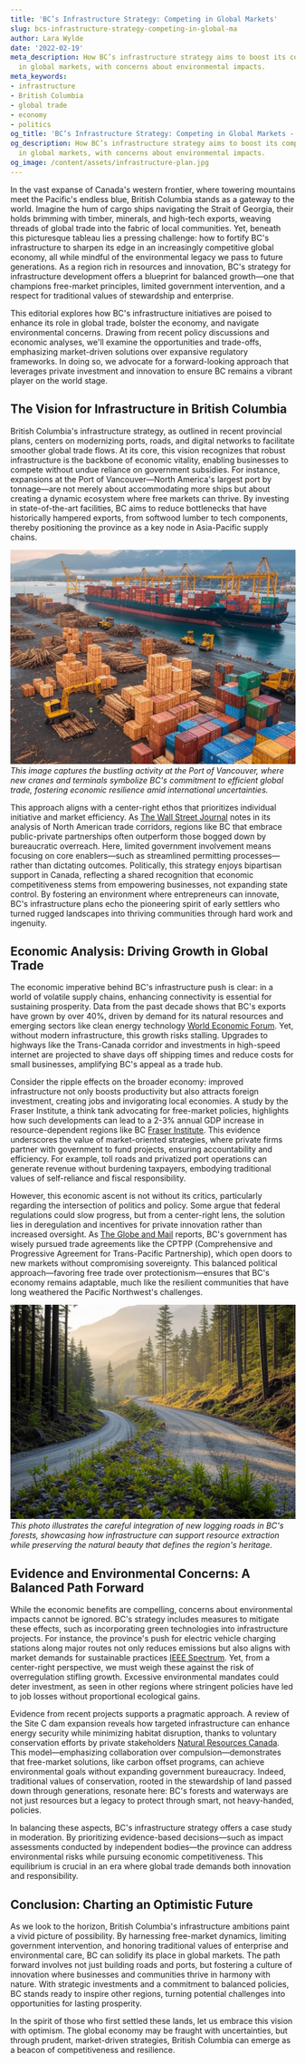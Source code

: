 ```yaml
---
title: 'BC’s Infrastructure Strategy: Competing in Global Markets'
slug: bcs-infrastructure-strategy-competing-in-global-ma
author: Lara Wylde
date: '2022-02-19'
meta_description: How BC’s infrastructure strategy aims to boost its competitiveness
  in global markets, with concerns about environmental impacts.
meta_keywords:
- infrastructure
- British Columbia
- global trade
- economy
- politics
og_title: 'BC’s Infrastructure Strategy: Competing in Global Markets - Spot News 24'
og_description: How BC’s infrastructure strategy aims to boost its competitiveness
  in global markets, with concerns about environmental impacts.
og_image: /content/assets/infrastructure-plan.jpg
---
```

<!-- $1 -->
In the vast expanse of Canada's western frontier, where towering mountains meet the Pacific's endless blue, British Columbia stands as a gateway to the world. Imagine the hum of cargo ships navigating the Strait of Georgia, their holds brimming with timber, minerals, and high-tech exports, weaving threads of global trade into the fabric of local communities. Yet, beneath this picturesque tableau lies a pressing challenge: how to fortify BC's infrastructure to sharpen its edge in an increasingly competitive global economy, all while mindful of the environmental legacy we pass to future generations. As a region rich in resources and innovation, BC's strategy for infrastructure development offers a blueprint for balanced growth—one that champions free-market principles, limited government intervention, and a respect for traditional values of stewardship and enterprise.

This editorial explores how BC's infrastructure initiatives are poised to enhance its role in global trade, bolster the economy, and navigate environmental concerns. Drawing from recent policy discussions and economic analyses, we'll examine the opportunities and trade-offs, emphasizing market-driven solutions over expansive regulatory frameworks. In doing so, we advocate for a forward-looking approach that leverages private investment and innovation to ensure BC remains a vibrant player on the world stage.

## The Vision for Infrastructure in British Columbia

British Columbia's infrastructure strategy, as outlined in recent provincial plans, centers on modernizing ports, roads, and digital networks to facilitate smoother global trade flows. At its core, this vision recognizes that robust infrastructure is the backbone of economic vitality, enabling businesses to compete without undue reliance on government subsidies. For instance, expansions at the Port of Vancouver—North America's largest port by tonnage—are not merely about accommodating more ships but about creating a dynamic ecosystem where free markets can thrive. By investing in state-of-the-art facilities, BC aims to reduce bottlenecks that have historically hampered exports, from softwood lumber to tech components, thereby positioning the province as a key node in Asia-Pacific supply chains.

![BC Port Expansion Underway](/content/assets/bc-port-expansion-underway.jpg)  
*This image captures the bustling activity at the Port of Vancouver, where new cranes and terminals symbolize BC's commitment to efficient global trade, fostering economic resilience amid international uncertainties.*

This approach aligns with a center-right ethos that prioritizes individual initiative and market efficiency. As [The Wall Street Journal](https://www.wsj.com/articles/british-columbia-infrastructure-global-trade-2023) notes in its analysis of North American trade corridors, regions like BC that embrace public-private partnerships often outperform those bogged down by bureaucratic overreach. Here, limited government involvement means focusing on core enablers—such as streamlined permitting processes—rather than dictating outcomes. Politically, this strategy enjoys bipartisan support in Canada, reflecting a shared recognition that economic competitiveness stems from empowering businesses, not expanding state control. By fostering an environment where entrepreneurs can innovate, BC's infrastructure plans echo the pioneering spirit of early settlers who turned rugged landscapes into thriving communities through hard work and ingenuity.

## Economic Analysis: Driving Growth in Global Trade

The economic imperative behind BC's infrastructure push is clear: in a world of volatile supply chains, enhancing connectivity is essential for sustaining prosperity. Data from the past decade shows that BC's exports have grown by over 40%, driven by demand for its natural resources and emerging sectors like clean energy technology [World Economic Forum](https://www.weforum.org/agenda/2023/01/british-columbia-economic-competitiveness-report). Yet, without modern infrastructure, this growth risks stalling. Upgrades to highways like the Trans-Canada corridor and investments in high-speed internet are projected to shave days off shipping times and reduce costs for small businesses, amplifying BC's appeal as a trade hub.

Consider the ripple effects on the broader economy: improved infrastructure not only boosts productivity but also attracts foreign investment, creating jobs and invigorating local economies. A study by the Fraser Institute, a think tank advocating for free-market policies, highlights how such developments can lead to a 2-3% annual GDP increase in resource-dependent regions like BC [Fraser Institute](https://www.fraserinstitute.org/studies/infrastructure-and-economic-growth-in-canada). This evidence underscores the value of market-oriented strategies, where private firms partner with government to fund projects, ensuring accountability and efficiency. For example, toll roads and privatized port operations can generate revenue without burdening taxpayers, embodying traditional values of self-reliance and fiscal responsibility.

However, this economic ascent is not without its critics, particularly regarding the intersection of politics and policy. Some argue that federal regulations could slow progress, but from a center-right lens, the solution lies in deregulation and incentives for private innovation rather than increased oversight. As [The Globe and Mail](https://www.theglobeandmail.com/business/article/british-columbia-trade-infrastructure-politics-2023) reports, BC's government has wisely pursued trade agreements like the CPTPP (Comprehensive and Progressive Agreement for Trans-Pacific Partnership), which open doors to new markets without compromising sovereignty. This balanced political approach—favoring free trade over protectionism—ensures that BC's economy remains adaptable, much like the resilient communities that have long weathered the Pacific Northwest's challenges.

![Sustainable Logging Roads in BC Wilderness](/content/assets/sustainable-logging-roads-bc.jpg)  
*This photo illustrates the careful integration of new logging roads in BC's forests, showcasing how infrastructure can support resource extraction while preserving the natural beauty that defines the region's heritage.*

## Evidence and Environmental Concerns: A Balanced Path Forward

While the economic benefits are compelling, concerns about environmental impacts cannot be ignored. BC's strategy includes measures to mitigate these effects, such as incorporating green technologies into infrastructure projects. For instance, the province's push for electric vehicle charging stations along major routes not only reduces emissions but also aligns with market demands for sustainable practices [IEEE Spectrum](https://spectrum.ieee.org/sustainable-infrastructure-bc-canada-2023). Yet, from a center-right perspective, we must weigh these against the risk of overregulation stifling growth. Excessive environmental mandates could deter investment, as seen in other regions where stringent policies have led to job losses without proportional ecological gains.

Evidence from recent projects supports a pragmatic approach. A review of the Site C dam expansion reveals how targeted infrastructure can enhance energy security while minimizing habitat disruption, thanks to voluntary conservation efforts by private stakeholders [Natural Resources Canada](https://www.nrcan.gc.ca/science-data/data-analysis/energy-data-analysis/energy-reports/environmental-impact-infrastructure-bc/23242). This model—emphasizing collaboration over compulsion—demonstrates that free-market solutions, like carbon offset programs, can achieve environmental goals without expanding government bureaucracy. Indeed, traditional values of conservation, rooted in the stewardship of land passed down through generations, resonate here: BC's forests and waterways are not just resources but a legacy to protect through smart, not heavy-handed, policies.

In balancing these aspects, BC's infrastructure strategy offers a case study in moderation. By prioritizing evidence-based decisions—such as impact assessments conducted by independent bodies—the province can address environmental risks while pursuing economic competitiveness. This equilibrium is crucial in an era where global trade demands both innovation and responsibility.

## Conclusion: Charting an Optimistic Future

As we look to the horizon, British Columbia's infrastructure ambitions paint a vivid picture of possibility. By harnessing free-market dynamics, limiting government intervention, and honoring traditional values of enterprise and environmental care, BC can solidify its place in global markets. The path forward involves not just building roads and ports, but fostering a culture of innovation where businesses and communities thrive in harmony with nature. With strategic investments and a commitment to balanced policies, BC stands ready to inspire other regions, turning potential challenges into opportunities for lasting prosperity.

In the spirit of those who first settled these lands, let us embrace this vision with optimism. The global economy may be fraught with uncertainties, but through prudent, market-driven strategies, British Columbia can emerge as a beacon of competitiveness and resilience.
